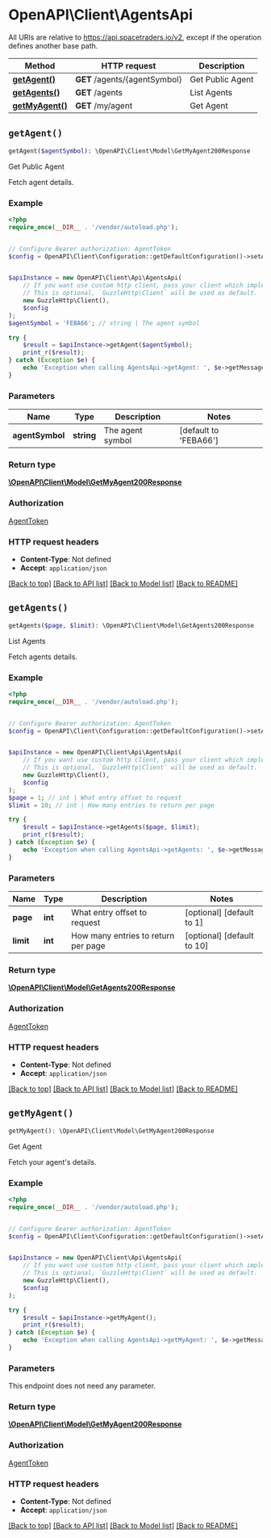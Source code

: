 # OpenAPI\Client\AgentsApi

All URIs are relative to https://api.spacetraders.io/v2, except if the operation defines another base path.

| Method | HTTP request | Description |
| ------------- | ------------- | ------------- |
| [**getAgent()**](AgentsApi.md#getAgent) | **GET** /agents/{agentSymbol} | Get Public Agent |
| [**getAgents()**](AgentsApi.md#getAgents) | **GET** /agents | List Agents |
| [**getMyAgent()**](AgentsApi.md#getMyAgent) | **GET** /my/agent | Get Agent |


## `getAgent()`

```php
getAgent($agentSymbol): \OpenAPI\Client\Model\GetMyAgent200Response
```

Get Public Agent

Fetch agent details.

### Example

```php
<?php
require_once(__DIR__ . '/vendor/autoload.php');


// Configure Bearer authorization: AgentToken
$config = OpenAPI\Client\Configuration::getDefaultConfiguration()->setAccessToken('YOUR_ACCESS_TOKEN');


$apiInstance = new OpenAPI\Client\Api\AgentsApi(
    // If you want use custom http client, pass your client which implements `GuzzleHttp\ClientInterface`.
    // This is optional, `GuzzleHttp\Client` will be used as default.
    new GuzzleHttp\Client(),
    $config
);
$agentSymbol = 'FEBA66'; // string | The agent symbol

try {
    $result = $apiInstance->getAgent($agentSymbol);
    print_r($result);
} catch (Exception $e) {
    echo 'Exception when calling AgentsApi->getAgent: ', $e->getMessage(), PHP_EOL;
}
```

### Parameters

| Name | Type | Description  | Notes |
| ------------- | ------------- | ------------- | ------------- |
| **agentSymbol** | **string**| The agent symbol | [default to &#39;FEBA66&#39;] |

### Return type

[**\OpenAPI\Client\Model\GetMyAgent200Response**](../Model/GetMyAgent200Response.md)

### Authorization

[AgentToken](../../README.md#AgentToken)

### HTTP request headers

- **Content-Type**: Not defined
- **Accept**: `application/json`

[[Back to top]](#) [[Back to API list]](../../README.md#endpoints)
[[Back to Model list]](../../README.md#models)
[[Back to README]](../../README.md)

## `getAgents()`

```php
getAgents($page, $limit): \OpenAPI\Client\Model\GetAgents200Response
```

List Agents

Fetch agents details.

### Example

```php
<?php
require_once(__DIR__ . '/vendor/autoload.php');


// Configure Bearer authorization: AgentToken
$config = OpenAPI\Client\Configuration::getDefaultConfiguration()->setAccessToken('YOUR_ACCESS_TOKEN');


$apiInstance = new OpenAPI\Client\Api\AgentsApi(
    // If you want use custom http client, pass your client which implements `GuzzleHttp\ClientInterface`.
    // This is optional, `GuzzleHttp\Client` will be used as default.
    new GuzzleHttp\Client(),
    $config
);
$page = 1; // int | What entry offset to request
$limit = 10; // int | How many entries to return per page

try {
    $result = $apiInstance->getAgents($page, $limit);
    print_r($result);
} catch (Exception $e) {
    echo 'Exception when calling AgentsApi->getAgents: ', $e->getMessage(), PHP_EOL;
}
```

### Parameters

| Name | Type | Description  | Notes |
| ------------- | ------------- | ------------- | ------------- |
| **page** | **int**| What entry offset to request | [optional] [default to 1] |
| **limit** | **int**| How many entries to return per page | [optional] [default to 10] |

### Return type

[**\OpenAPI\Client\Model\GetAgents200Response**](../Model/GetAgents200Response.md)

### Authorization

[AgentToken](../../README.md#AgentToken)

### HTTP request headers

- **Content-Type**: Not defined
- **Accept**: `application/json`

[[Back to top]](#) [[Back to API list]](../../README.md#endpoints)
[[Back to Model list]](../../README.md#models)
[[Back to README]](../../README.md)

## `getMyAgent()`

```php
getMyAgent(): \OpenAPI\Client\Model\GetMyAgent200Response
```

Get Agent

Fetch your agent's details.

### Example

```php
<?php
require_once(__DIR__ . '/vendor/autoload.php');


// Configure Bearer authorization: AgentToken
$config = OpenAPI\Client\Configuration::getDefaultConfiguration()->setAccessToken('YOUR_ACCESS_TOKEN');


$apiInstance = new OpenAPI\Client\Api\AgentsApi(
    // If you want use custom http client, pass your client which implements `GuzzleHttp\ClientInterface`.
    // This is optional, `GuzzleHttp\Client` will be used as default.
    new GuzzleHttp\Client(),
    $config
);

try {
    $result = $apiInstance->getMyAgent();
    print_r($result);
} catch (Exception $e) {
    echo 'Exception when calling AgentsApi->getMyAgent: ', $e->getMessage(), PHP_EOL;
}
```

### Parameters

This endpoint does not need any parameter.

### Return type

[**\OpenAPI\Client\Model\GetMyAgent200Response**](../Model/GetMyAgent200Response.md)

### Authorization

[AgentToken](../../README.md#AgentToken)

### HTTP request headers

- **Content-Type**: Not defined
- **Accept**: `application/json`

[[Back to top]](#) [[Back to API list]](../../README.md#endpoints)
[[Back to Model list]](../../README.md#models)
[[Back to README]](../../README.md)
